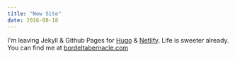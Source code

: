 ```yaml
---
title: "New Site"
date: 2016-08-18
---
```


I'm leaving Jekyll & Github Pages for [Hugo](https://gohugo.io/) & [Netlify](https://www.netlify.com/). Life is sweeter already.
You can find me at [bordeltabernacle.com](https://www.bordeltabernacle.com/)
<!--more-->

